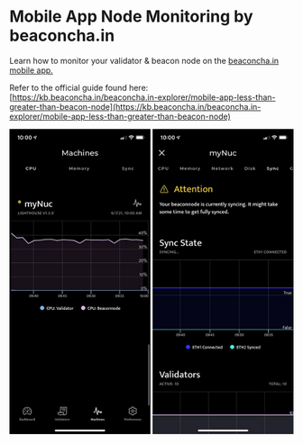 # Mobile App Node Monitoring by beaconcha.in

Learn how to monitor your validator & beacon node on the [beaconcha.in mobile app.](https://beaconcha.in/mobile)

Refer to the official guide found here: [https://kb.beaconcha.in/beaconcha.in-explorer/mobile-app-less-than-greater-than-beacon-node](https://kb.beaconcha.in/beaconcha.in-explorer/mobile-app-less-than-greater-than-beacon-node)

![beaconcha.in mobile app monitoring](../../../.gitbook/assets/grafik.png)
